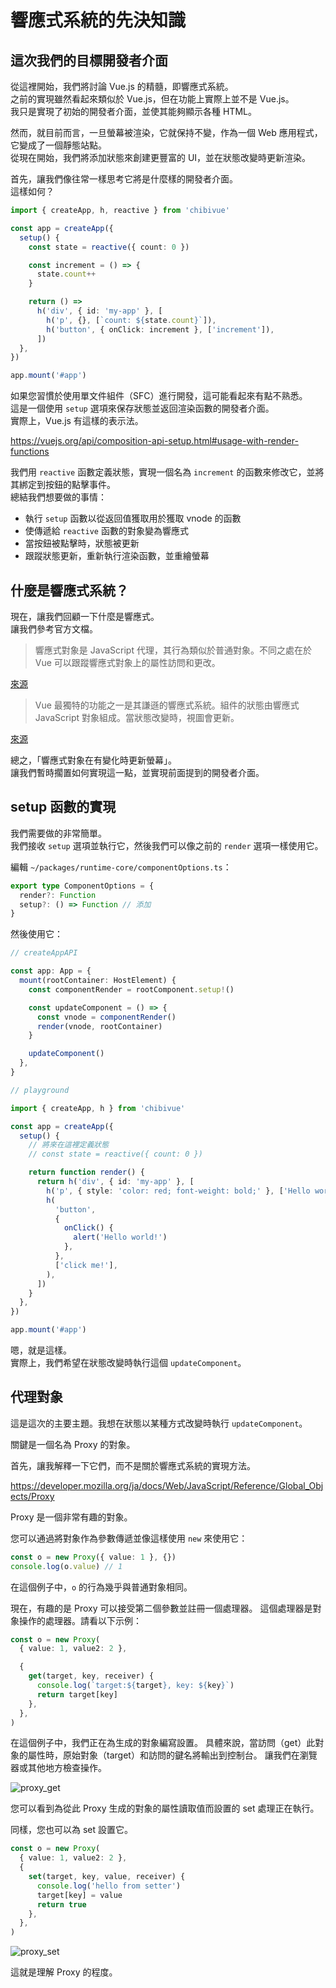 # 響應式系統的先決知識

## 這次我們的目標開發者介面

從這裡開始，我們將討論 Vue.js 的精髓，即響應式系統。  
之前的實現雖然看起來類似於 Vue.js，但在功能上實際上並不是 Vue.js。  
我只是實現了初始的開發者介面，並使其能夠顯示各種 HTML。

然而，就目前而言，一旦螢幕被渲染，它就保持不變，作為一個 Web 應用程式，它變成了一個靜態站點。  
從現在開始，我們將添加狀態來創建更豐富的 UI，並在狀態改變時更新渲染。

首先，讓我們像往常一樣思考它將是什麼樣的開發者介面。  
這樣如何？

```ts
import { createApp, h, reactive } from 'chibivue'

const app = createApp({
  setup() {
    const state = reactive({ count: 0 })

    const increment = () => {
      state.count++
    }

    return () =>
      h('div', { id: 'my-app' }, [
        h('p', {}, [`count: ${state.count}`]),
        h('button', { onClick: increment }, ['increment']),
      ])
  },
})

app.mount('#app')
```

如果您習慣於使用單文件組件（SFC）進行開發，這可能看起來有點不熟悉。  
這是一個使用 `setup` 選項來保存狀態並返回渲染函數的開發者介面。  
實際上，Vue.js 有這樣的表示法。

https://vuejs.org/api/composition-api-setup.html#usage-with-render-functions

我們用 `reactive` 函數定義狀態，實現一個名為 `increment` 的函數來修改它，並將其綁定到按鈕的點擊事件。  
總結我們想要做的事情：

- 執行 `setup` 函數以從返回值獲取用於獲取 vnode 的函數
- 使傳遞給 `reactive` 函數的對象變為響應式
- 當按鈕被點擊時，狀態被更新
- 跟蹤狀態更新，重新執行渲染函數，並重繪螢幕

## 什麼是響應式系統？

現在，讓我們回顧一下什麼是響應式。  
讓我們參考官方文檔。

> 響應式對象是 JavaScript 代理，其行為類似於普通對象。不同之處在於 Vue 可以跟蹤響應式對象上的屬性訪問和更改。

[來源](https://v3.vuejs.org/guide/reactivity-fundamentals.html)

> Vue 最獨特的功能之一是其謙遜的響應式系統。組件的狀態由響應式 JavaScript 對象組成。當狀態改變時，視圖會更新。

[來源](https://v3.vuejs.org/guide/reactivity-in-depth.html)

總之，「響應式對象在有變化時更新螢幕」。  
讓我們暫時擱置如何實現這一點，並實現前面提到的開發者介面。

## setup 函數的實現

我們需要做的非常簡單。  
我們接收 `setup` 選項並執行它，然後我們可以像之前的 `render` 選項一樣使用它。

編輯 `~/packages/runtime-core/componentOptions.ts`：

```ts
export type ComponentOptions = {
  render?: Function
  setup?: () => Function // 添加
}
```

然後使用它：

```ts
// createAppAPI

const app: App = {
  mount(rootContainer: HostElement) {
    const componentRender = rootComponent.setup!()

    const updateComponent = () => {
      const vnode = componentRender()
      render(vnode, rootContainer)
    }

    updateComponent()
  },
}
```

```ts
// playground

import { createApp, h } from 'chibivue'

const app = createApp({
  setup() {
    // 將來在這裡定義狀態
    // const state = reactive({ count: 0 })

    return function render() {
      return h('div', { id: 'my-app' }, [
        h('p', { style: 'color: red; font-weight: bold;' }, ['Hello world.']),
        h(
          'button',
          {
            onClick() {
              alert('Hello world!')
            },
          },
          ['click me!'],
        ),
      ])
    }
  },
})

app.mount('#app')
```

嗯，就是這樣。  
實際上，我們希望在狀態改變時執行這個 `updateComponent`。

## 代理對象

這是這次的主要主題。我想在狀態以某種方式改變時執行 `updateComponent`。

關鍵是一個名為 Proxy 的對象。

首先，讓我解釋一下它們，而不是關於響應式系統的實現方法。

https://developer.mozilla.org/ja/docs/Web/JavaScript/Reference/Global_Objects/Proxy

Proxy 是一個非常有趣的對象。

您可以通過將對象作為參數傳遞並像這樣使用 `new` 來使用它：

```ts
const o = new Proxy({ value: 1 }, {})
console.log(o.value) // 1
```

在這個例子中，`o` 的行為幾乎與普通對象相同。

現在，有趣的是 Proxy 可以接受第二個參數並註冊一個處理器。
這個處理器是對象操作的處理器。請看以下示例：

```ts
const o = new Proxy(
  { value: 1, value2: 2 },

  {
    get(target, key, receiver) {
      console.log(`target:${target}, key: ${key}`)
      return target[key]
    },
  },
)
```

在這個例子中，我們正在為生成的對象編寫設置。
具體來說，當訪問（get）此對象的屬性時，原始對象（target）和訪問的鍵名將輸出到控制台。
讓我們在瀏覽器或其他地方檢查操作。

![proxy_get](https://raw.githubusercontent.com/chibivue-land/chibivue/main/book/images/proxy_get.png)

您可以看到為從此 Proxy 生成的對象的屬性讀取值而設置的 set 處理正在執行。

同樣，您也可以為 set 設置它。

```ts
const o = new Proxy(
  { value: 1, value2: 2 },
  {
    set(target, key, value, receiver) {
      console.log('hello from setter')
      target[key] = value
      return true
    },
  },
)
```

![proxy_set](https://raw.githubusercontent.com/chibivue-land/chibivue/main/book/images/proxy_set.png)

這就是理解 Proxy 的程度。
